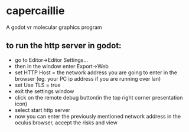 # capercaillie
A godot vr molecular graphics program

## to run the http server in godot:
- go to Editor->Editor Settings...
- then in the window enter Export->Web
- set HTTP Host = the network address you are going to enter in the browser (eg. your PC ip address if you are running over lan)
- set Use TLS = true
- exit the settings window
- click on the remote debug button(in the top right corner presentation icon)
- select start http server
- now you can enter the previously mentioned network address in the oculus browser, accept the risks and view
